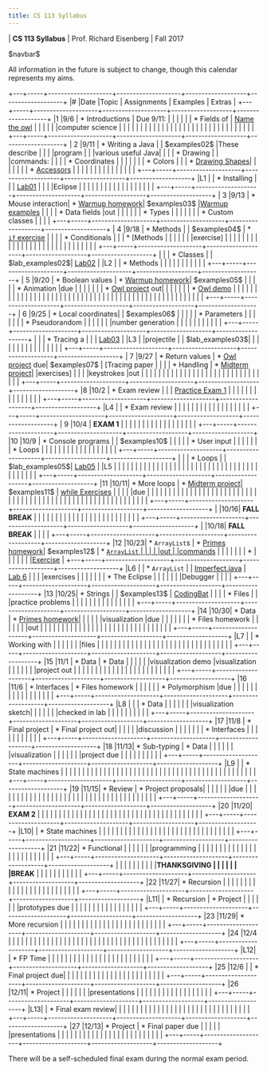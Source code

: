 ```yaml
---
title: CS 113 Syllabus
---
```


<div id="header">

| **CS 113 Syllabus**
| Prof. Richard Eisenberg
| Fall 2017

</div>

\$navbar\$

All information in the future is subject to change, though this calendar
represents my aims.

+---+-----+--------------------+--------------------+-------------------+-------------------+
|\# |Date |Topic               |  Assignments       | Examples          |  Extras           |
+---+-----+--------------------+--------------------+-------------------+-------------------+
|1  |9/6  | * Introductions    | Due 9/11:          |                   |                   |
|   |     | * Fields of        |  [Name the owl]    |                   |                   |
|   |     |computer science    |                    |                   |                   |
|   |     |                    |                    |                   |                   |
|   |     |                    |                    |                   |                   |
|   |     |                    |                    |                   |                   |
|   |     |                    |                    |                   |                   |
+---+-----+--------------------+--------------------+-------------------+-------------------+
| 2 |9/11 | * Writing a Java   |                    | \$examples02\$    |These describe     |
|   |     |program             |                    |                   |various useful Java|
|   |     | * Drawing          |                    |                   |commands:          |
|   |     | * Coordinates      |                    |                   |                   |
|   |     | * Colors           |                    |                   | * [Drawing Shapes]|
|   |     |                    |                    |                   | * [Accessors]     |
|   |     |                    |                    |                   |                   |
|   |     |                    |                    |                   |                   |
+---+-----+--------------------+--------------------+-------------------+-------------------+
|L1 |     | * Installing       |                    |                   | [Lab01]           |
|   |     |Eclipse             |                    |                   |                   |
|   |     |                    |                    |                   |                   |
|   |     |                    |                    |                   |                   |
+---+-----+--------------------+--------------------+-------------------+-------------------+
| 3 |9/13 | * Mouse interaction| * [Warmup homework]| \$examples03\$    |[Warmup examples]  |
|   |     | * Data fields      |out                 |                   |                   |
|   |     | * Types            |                    |                   |                   |
|   |     | * Custom classes   |                    |                   |                   |
+---+-----+--------------------+--------------------+-------------------+-------------------+
| 4 |9/18 | * Methods          |                    | \$examples04\$    | * [`if` exercise] |
|   |     | * Conditionals     |                    |                   | * [Methods        |
|   |     |                    |                    |                   |exercise]          |
|   |     |                    |                    |                   |                   |
|   |     |                    |                    |                   |                   |
|   |     |                    |                    |                   |                   |
|   |     |                    |                    |                   |                   |
+---+-----+--------------------+--------------------+-------------------+-------------------+
|   |     | * Classes          |                    | \$lab_examples02\$| [Lab02]           |
|L2 |     | * Methods          |                    |                   |                   |
|   |     |                    |                    |                   |                   |
+---+-----+--------------------+--------------------+-------------------+-------------------+
| 5 |9/20 | * Boolean values   | * [Warmup homework]| \$examples05\$    |                   |
|   |     | * Animation        |due                 |                   |                   |
|   |     |                    | * [Owl project] out|                   |                   |
|   |     |                    | * [Owl demo]       |                   |                   |
|   |     |                    |                    |                   |                   |
|   |     |                    |                    |                   |                   |
|   |     |                    |                    |                   |                   |
|   |     |                    |                    |                   |                   |
|   |     |                    |                    |                   |                   |
|   |     |                    |                    |                   |                   |
|   |     |                    |                    |                   |                   |
+---+-----+--------------------+--------------------+-------------------+-------------------+
| 6 |9/25 | * Local coordinates|                    | \$examples06\$    |                   |
|   |     | * Parameters       |                    |                   |                   |
|   |     | * Pseudorandom     |                    |                   |                   |
|   |     |number generation   |                    |                   |                   |
|   |     |                    |                    |                   |                   |
+---+-----+--------------------+--------------------+-------------------+-------------------+
|   |     | * Tracing a        |                    |                   |  [Lab03]          |
|L3 |     |projectile          |                    | \$lab_examples03\$|                   |
|   |     |                    |                    |                   |                   |
|   |     |                    |                    |                   |                   |
+---+-----+--------------------+--------------------+-------------------+-------------------+
| 7 |9/27 | * Return values    | * [Owl project] due| \$examples07\$    |  [Tracing paper   |
|   |     | * Handling         | * [Midterm project]|                   |exercises]         |
|   |     |keystrokes          |out                 |                   |                   |
|   |     |                    |                    |                   |                   |
|   |     |                    |                    |                   |                   |
|   |     |                    |                    |                   |                   |
|   |     |                    |                    |                   |                   |
+---+-----+--------------------+--------------------+-------------------+-------------------+
|8  |10/2 | * Exam review      |                    |                   | [Practice Exam 1] |
|   |     |                    |                    |                   |                   |
|   |     |                    |                    |                   |                   |
+---+-----+--------------------+--------------------+-------------------+-------------------+
|L4 |     | * Exam review      |                    |                   |                   |
|   |     |                    |                    |                   |                   |
|   |     |                    |                    |                   |                   |
+---+-----+--------------------+--------------------+-------------------+-------------------+
| 9 |10/4 | **EXAM 1**         |                    |                   |                   |
|   |     |                    |                    |                   |                   |
|   |     |                    |                    |                   |                   |
+---+-----+--------------------+--------------------+-------------------+-------------------+
|10 |10/9 | * Console programs |                    | \$examples10\$    |                   |
|   |     | * User input       |                    |                   |                   |
|   |     | * Loops            |                    |                   |                   |
|   |     |                    |                    |                   |                   |
|   |     |                    |                    |                   |                   |
+---+-----+--------------------+--------------------+-------------------+-------------------+
|   |     | * Loops            |                    | \$lab_examples05\$| [Lab05]           |
|L5 |     |                    |                    |                   |                   |
|   |     |                    |                    |                   |                   |
|   |     |                    |                    |                   |                   |
|   |     |                    |                    |                   |                   |
|   |     |                    |                    |                   |                   |
|   |     |                    |                    |                   |                   |
+---+-----+--------------------+--------------------+-------------------+-------------------+
|11 |10/11| * More loops       | * [Midterm project]| \$examples11\$    | [while Exercises] |
|   |     |                    |due                 |                   |                   |
|   |     |                    |                    |                   |                   |
|   |     |                    |                    |                   |                   |
|   |     |                    |                    |                   |                   |
|   |     |                    |                    |                   |                   |
|   |     |                    |                    |                   |                   |
|   |     |                    |                    |                   |                   |
|   |     |                    |                    |                   |                   |
|   |     |                    |                    |                   |                   |
+---+-----+--------------------+--------------------+-------------------+-------------------+
|   |10/16| **FALL BREAK**     |                    |                   |                   |
|   |     |                    |                    |                   |                   |
|   |     |                    |                    |                   |                   |
|   |     |                    |                    |                   |                   |
+---+-----+--------------------+--------------------+-------------------+-------------------+
|   |10/18|  **FALL BREAK**    |                    |                   |                   |
+---+-----+--------------------+--------------------+-------------------+-------------------+
|12 |10/23| * `ArrayList`s     | * [Primes homework]| \$examples12\$    | * [`ArrayList`    |
|   |     |                    |out                 |                   |commands][alc]     |
|   |     |                    |                    |                   | *                 |
|   |     |                    |                    |                   |[Exercise][summer] |
+---+-----+--------------------+--------------------+-------------------+-------------------+
|L6 |     | * `ArrayList`      |                    | [Imperfect.java]  | [Lab 6]           |
|   |     |exercises           |                    |                   |                   |
|   |     | * The Eclipse      |                    |                   |                   |
|   |     |Debugger            |                    |                   |                   |
+---+-----+--------------------+--------------------+-------------------+-------------------+
|13 |10/25| * Strings          |                    | \$examples13\$    | [CodingBat]       |
|   |     | * Files            |                    |                   |practice problems  |
|   |     |                    |                    |                   |                   |
|   |     |                    |                    |                   |                   |
+---+-----+--------------------+--------------------+-------------------+-------------------+
|14 |10/30| * Data             | * [Primes homework]|                   |                   |
|   |     |visualization       |due                 |                   |                   |
|   |     |                    | * Files homework   |                   |                   |
|   |     |                    |out                 |                   |                   |
|   |     |                    |                    |                   |                   |
|   |     |                    |                    |                   |                   |
|   |     |                    |                    |                   |                   |
|   |     |                    |                    |                   |                   |
+---+-----+--------------------+--------------------+-------------------+-------------------+
|L7 |     | * Working with     |                    |                   |                   |
|   |     |files               |                    |                   |                   |
|   |     |                    |                    |                   |                   |
|   |     |                    |                    |                   |                   |
|   |     |                    |                    |                   |                   |
|   |     |                    |                    |                   |                   |
+---+-----+--------------------+--------------------+-------------------+-------------------+
|15 |11/1 | * Data             | * Data             |                   |                   |
|   |     |visualization demo  |visualization       |                   |                   |
|   |     |                    |project out         |                   |                   |
|   |     |                    |                    |                   |                   |
|   |     |                    |                    |                   |                   |
|   |     |                    |                    |                   |                   |
+---+-----+--------------------+--------------------+-------------------+-------------------+
|16 |11/6 | * Interfaces       | * Files homework   |                   |                   |
|   |     | * Polymorphism     |due                 |                   |                   |
|   |     |                    |                    |                   |                   |
|   |     |                    |                    |                   |                   |
+---+-----+--------------------+--------------------+-------------------+-------------------+
|L8 |     |                    | * Data             |                   |                   |
|   |     |                    |visualization sketch|                   |                   |
|   |     |                    |checked in lab      |                   |                   |
|   |     |                    |                    |                   |                   |
+---+-----+--------------------+--------------------+-------------------+-------------------+
|17 |11/8 | * Final project    | * Final project out|                   |                   |
|   |     |discussion          |                    |                   |                   |
|   |     |  * Interfaces      |                    |                   |                   |
|   |     |                    |                    |                   |                   |
+---+-----+--------------------+--------------------+-------------------+-------------------+
|18 |11/13| * Sub-typing       | * Data             |                   |                   |
|   |     |                    |visualization       |                   |                   |
|   |     |                    |project due         |                   |                   |
|   |     |                    |                    |                   |                   |
+---+-----+--------------------+--------------------+-------------------+-------------------+
|L9 |     |  * State machines  |                    |                   |                   |
|   |     |                    |                    |                   |                   |
|   |     |                    |                    |                   |                   |
|   |     |                    |                    |                   |                   |
|   |     |                    |                    |                   |                   |
|   |     |                    |                    |                   |                   |
|   |     |                    |                    |                   |                   |
+---+-----+--------------------+--------------------+-------------------+-------------------+
|19 |11/15|  * Review          | * Project proposals|                   |                   |
|   |     |                    |due                 |                   |                   |
|   |     |                    |                    |                   |                   |
|   |     |                    |                    |                   |                   |
|   |     |                    |                    |                   |                   |
|   |     |                    |                    |                   |                   |
|   |     |                    |                    |                   |                   |
+---+-----+--------------------+--------------------+-------------------+-------------------+
|20 |11/20| **EXAM 2**         |                    |                   |                   |
|   |     |                    |                    |                   |                   |
|   |     |                    |                    |                   |                   |
|   |     |                    |                    |                   |                   |
|   |     |                    |                    |                   |                   |
|   |     |                    |                    |                   |                   |
+---+-----+--------------------+--------------------+-------------------+-------------------+
|L10|     | * State machines   |                    |                   |                   |
|   |     |                    |                    |                   |                   |
|   |     |                    |                    |                   |                   |
|   |     |                    |                    |                   |                   |
|   |     |                    |                    |                   |                   |
+---+-----+--------------------+--------------------+-------------------+-------------------+
|21 |11/22| * Functional       |                    |                   |                   |
|   |     |programming         |                    |                   |                   |
|   |     |                    |                    |                   |                   |
|   |     |                    |                    |                   |                   |
|   |     |                    |                    |                   |                   |
+---+-----+--------------------+--------------------+-------------------+-------------------+
|   |     |                    |                    |                   |                   |
|   |     |**THANKSGIVING      |                    |                   |                   |
|   |     |BREAK**             |                    |                   |                   |
|   |     |                    |                    |                   |                   |
+---+-----+--------------------+--------------------+-------------------+-------------------+
|22 |11/27| * Recursion        |                    |                   |                   |
|   |     |                    |                    |                   |                   |
|   |     |                    |                    |                   |                   |
|   |     |                    |                    |                   |                   |
+---+-----+--------------------+--------------------+-------------------+-------------------+
|L11|     | * Recursion        | * Project          |                   |                   |
|   |     |                    |prototypes due      |                   |                   |
|   |     |                    |                    |                   |                   |
|   |     |                    |                    |                   |                   |
+---+-----+--------------------+--------------------+-------------------+-------------------+
|23 |11/29| * More recursion   |                    |                   |                   |
|   |     |                    |                    |                   |                   |
|   |     |                    |                    |                   |                   |
|   |     |                    |                    |                   |                   |
+---+-----+--------------------+--------------------+-------------------+-------------------+
|24 |12/4 |                    |                    |                   |                   |
|   |     |                    |                    |                   |                   |
|   |     |                    |                    |                   |                   |
|   |     |                    |                    |                   |                   |
|   |     |                    |                    |                   |                   |
|   |     |                    |                    |                   |                   |
+---+-----+--------------------+--------------------+-------------------+-------------------+
|L12|     | * FP Time          |                    |                   |                   |
|   |     |                    |                    |                   |                   |
|   |     |                    |                    |                   |                   |
|   |     |                    |                    |                   |                   |
+---+-----+--------------------+--------------------+-------------------+-------------------+
|25 |12/6 |                    | * Final project due|                   |                   |
|   |     |                    |                    |                   |                   |
|   |     |                    |                    |                   |                   |
|   |     |                    |                    |                   |                   |
+---+-----+--------------------+--------------------+-------------------+-------------------+
|26 |12/11| * Project          |                    |                   |                   |
|   |     |presentations       |                    |                   |                   |
|   |     |                    |                    |                   |                   |
|   |     |                    |                    |                   |                   |
+---+-----+--------------------+--------------------+-------------------+-------------------+
|L13|     | * Final exam review|                    |                   |                   |
|   |     |                    |                    |                   |                   |
|   |     |                    |                    |                   |                   |
|   |     |                    |                    |                   |                   |
|   |     |                    |                    |                   |                   |
+---+-----+--------------------+--------------------+-------------------+-------------------+
|27 |12/13| * Project          | * Final paper due  |                   |                   |
|   |     |presentations       |                    |                   |                   |
|   |     |                    |                    |                   |                   |
|   |     |                    |                    |                   |                   |
|   |     |                    |                    |                   |                   |
+---+-----+--------------------+--------------------+-------------------+-------------------+

There will be a self-scheduled final exam during the normal exam period.

[Name the owl]: 01/owl.html
[Lab01]: lab01/lab.html
[Warmup homework]: hw01/Warmup.pdf
[Drawing Shapes]: 02/Shapes.pdf
[Accessors]: 02/Accessors.pdf
[Warmup examples]: hw01/demo.html
[`if` exercise]: 04/exercise.html
[Methods exercise]: 04/method.html
[Cat.java]: lab02/Cat.java
[Robot.java]: lab02/Robot.java
[Lab02]: lab02/lab02.pdf
[Owl project]: hw02/Owl.pdf
[Owl demo]: hw02/Owl.jar
[Lab03]: lab03/lab03.pdf
[Midterm project]: hw03/midterm.html
[Tracing paper exercises]: 07/tp.pdf
[Practice Exam 1]: 08/Review1.pdf
[Lab05]: lab05/lab5.pdf
[while Exercises]: 11/while-exercises.pdf
[alc]: 12/arraylists.pdf
[summer]: 12/summer.pdf
[Lab 6]: lab06/lab06.pdf
[Imperfect.java]: lab06/Imperfect.java
[Primes homework]: hw04/Primes.pdf
[CodingBat]: http://codingbat.com/
